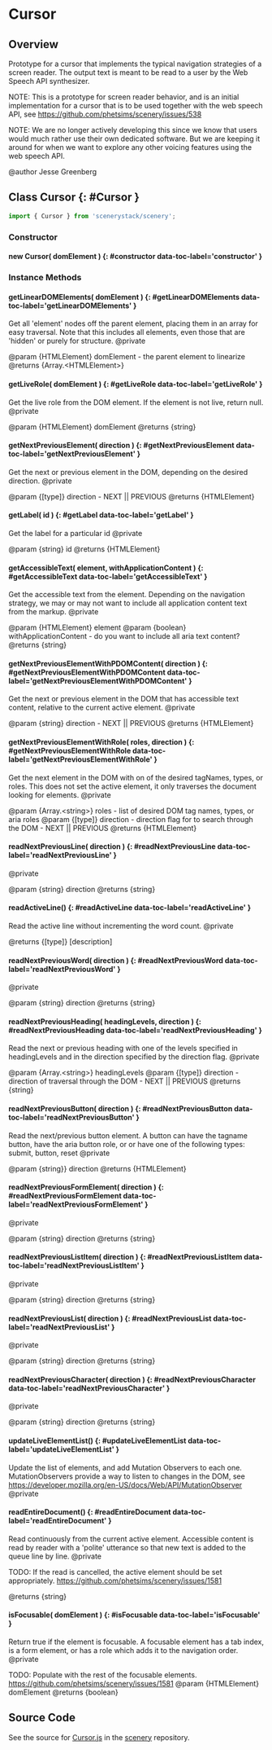 # Cursor

## Overview

Prototype for a cursor that implements the typical navigation strategies of a screen reader.  The output
text is meant to be read to a user by the Web Speech API synthesizer.

NOTE: This is a prototype for screen reader behavior, and is an initial implementation for
a cursor that is to be used together with the web speech API, see
https://github.com/phetsims/scenery/issues/538

NOTE: We are no longer actively developing this since we know that users would much rather use their own
dedicated software. But we are keeping it around for when we want to explore any other voicing features
using the web speech API.

@author Jesse Greenberg

## Class Cursor {: #Cursor }


```js
import { Cursor } from 'scenerystack/scenery';
```
### Constructor

#### new Cursor( domElement ) {: #constructor data-toc-label='constructor' }

### Instance Methods

#### getLinearDOMElements( domElement ) {: #getLinearDOMElements data-toc-label='getLinearDOMElements' }

Get all 'element' nodes off the parent element, placing them in an array
for easy traversal.  Note that this includes all elements, even those
that are 'hidden' or purely for structure.
@private

@param  {HTMLElement} domElement - the parent element to linearize
@returns {Array.&lt;HTMLElement&gt;}

#### getLiveRole( domElement ) {: #getLiveRole data-toc-label='getLiveRole' }

Get the live role from the DOM element.  If the element is not live, return null.
@private

@param {HTMLElement} domElement
@returns {string}

#### getNextPreviousElement( direction ) {: #getNextPreviousElement data-toc-label='getNextPreviousElement' }

Get the next or previous element in the DOM, depending on the desired direction.
@private

@param {[type]} direction - NEXT || PREVIOUS
@returns {HTMLElement}

#### getLabel( id ) {: #getLabel data-toc-label='getLabel' }

Get the label for a particular id
@private

@param {string} id
@returns {HTMLElement}

#### getAccessibleText( element, withApplicationContent ) {: #getAccessibleText data-toc-label='getAccessibleText' }

Get the accessible text from the element.  Depending on the navigation strategy,
we may or may not want to include all application content text from the markup.
@private

@param {HTMLElement} element
@param {boolean} withApplicationContent - do you want to include all aria text content?
@returns {string}

#### getNextPreviousElementWithPDOMContent( direction ) {: #getNextPreviousElementWithPDOMContent data-toc-label='getNextPreviousElementWithPDOMContent' }

Get the next or previous element in the DOM that has accessible text content, relative to the current
active element.
@private

@param  {string} direction - NEXT || PREVIOUS
@returns {HTMLElement}

#### getNextPreviousElementWithRole( roles, direction ) {: #getNextPreviousElementWithRole data-toc-label='getNextPreviousElementWithRole' }

Get the next element in the DOM with on of the desired tagNames, types, or roles.  This does not set the active element, it
only traverses the document looking for elements.
@private

@param  {Array.&lt;string&gt;} roles - list of desired DOM tag names, types, or aria roles
@param  {[type]} direction - direction flag for to search through the DOM - NEXT || PREVIOUS
@returns {HTMLElement}

#### readNextPreviousLine( direction ) {: #readNextPreviousLine data-toc-label='readNextPreviousLine' }

@private

@param {string} direction
@returns {string}

#### readActiveLine() {: #readActiveLine data-toc-label='readActiveLine' }

Read the active line without incrementing the word count.
@private

@returns {[type]} [description]

#### readNextPreviousWord( direction ) {: #readNextPreviousWord data-toc-label='readNextPreviousWord' }

@private

@param {string} direction
@returns {string}

#### readNextPreviousHeading( headingLevels, direction ) {: #readNextPreviousHeading data-toc-label='readNextPreviousHeading' }

Read the next or previous heading with one of the levels specified in headingLevels and in the direction
specified by the direction flag.
@private

@param  {Array.&lt;string&gt;} headingLevels
@param  {[type]} direction - direction of traversal through the DOM - NEXT || PREVIOUS
@returns {string}

#### readNextPreviousButton( direction ) {: #readNextPreviousButton data-toc-label='readNextPreviousButton' }

Read the next/previous button element.  A button can have the tagname button, have the aria button role, or
or have one of the following types: submit, button, reset
@private

@param  {string}} direction
@returns {HTMLElement}

#### readNextPreviousFormElement( direction ) {: #readNextPreviousFormElement data-toc-label='readNextPreviousFormElement' }

@private

@param {string} direction
@returns {string}

#### readNextPreviousListItem( direction ) {: #readNextPreviousListItem data-toc-label='readNextPreviousListItem' }

@private

@param {string} direction
@returns {string}

#### readNextPreviousList( direction ) {: #readNextPreviousList data-toc-label='readNextPreviousList' }

@private

@param {string} direction
@returns {string}

#### readNextPreviousCharacter( direction ) {: #readNextPreviousCharacter data-toc-label='readNextPreviousCharacter' }

@private

@param {string} direction
@returns {string}

#### updateLiveElementList() {: #updateLiveElementList data-toc-label='updateLiveElementList' }

Update the list of elements, and add Mutation Observers to each one.  MutationObservers
provide a way to listen to changes in the DOM,
see https://developer.mozilla.org/en-US/docs/Web/API/MutationObserver
@private

#### readEntireDocument() {: #readEntireDocument data-toc-label='readEntireDocument' }

Read continuously from the current active element.  Accessible content is read by reader with a 'polite'
utterance so that new text is added to the queue line by line.
@private

TODO: If the read is cancelled, the active element should be set appropriately. https://github.com/phetsims/scenery/issues/1581

@returns {string}

#### isFocusable( domElement ) {: #isFocusable data-toc-label='isFocusable' }

Return true if the element is focusable.  A focusable element has a tab index, is a
form element, or has a role which adds it to the navigation order.
@private

TODO: Populate with the rest of the focusable elements. https://github.com/phetsims/scenery/issues/1581
@param  {HTMLElement} domElement
@returns {boolean}



## Source Code

See the source for [Cursor.js](https://github.com/phetsims/scenery/blob/main/js/accessibility/reader/Cursor.js) in the [scenery](https://github.com/phetsims/scenery) repository.
